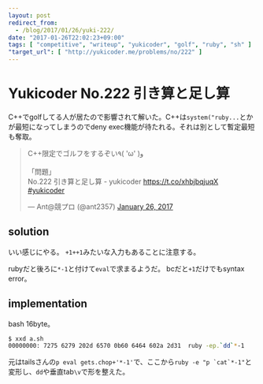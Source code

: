 ```yaml
---
layout: post
redirect_from:
  - /blog/2017/01/26/yuki-222/
date: "2017-01-26T22:02:23+09:00"
tags: [ "competitive", "writeup", "yukicoder", "golf", "ruby", "sh" ]
"target_url": [ "http://yukicoder.me/problems/no/222" ]
---
```


# Yukicoder No.222 引き算と足し算

C++でgolfしてる人が居たので影響されて解いた。C++は`system("ruby...`とかが最短になってしまうのでdeny exec機能が待たれる。それは別として暫定最短も奪取。

<blockquote class="twitter-tweet" data-lang="en"><p lang="ja" dir="ltr">C++限定でゴルフをするぞい٩( &#39;ω&#39; )و <br><br>「問題」<br>No.222 引き算と足し算 - yukicoder <a href="https://t.co/xhbjbqjuqX">https://t.co/xhbjbqjuqX</a>  <a href="https://twitter.com/hashtag/yukicoder?src=hash">#yukicoder</a></p>&mdash; Ant@競プロ (@ant2357) <a href="https://twitter.com/ant2357/status/824586709878726656">January 26, 2017</a></blockquote>
<script async src="//platform.twitter.com/widgets.js" charset="utf-8"></script>

## solution

いい感じにやる。
`+1++1`みたいな入力もあることに注意する。

rubyだと後ろに`*-1`と付けて`eval`で求まるようだ。
bcだと`+1`だけでもsyntax error。

## implementation

bash $16$byte。

``` sh
$ xxd a.sh
00000000: 7275 6279 202d 6570 0b60 6464 602a 2d31  ruby -ep.`dd`*-1
```

元はtailsさんの`p eval gets.chop+'*-1'`で、ここから```ruby -e "p `cat`*-1"```と変形し、`dd`や垂直tab`\v`で形を整えた。
